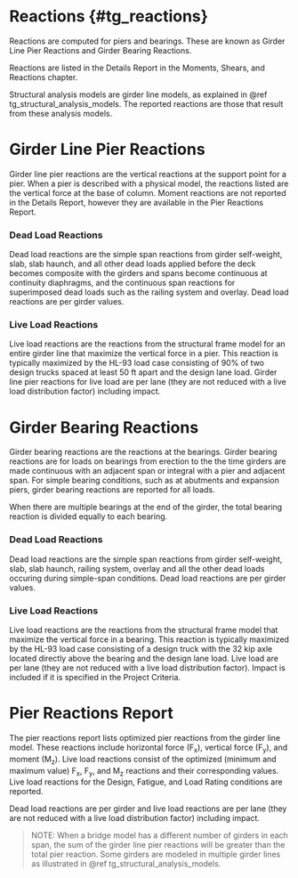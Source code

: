 Reactions {#tg_reactions}
======================================
Reactions are computed for piers and bearings. These are known as Girder Line Pier Reactions and Girder Bearing Reactions. 

Reactions are listed in the Details Report in the Moments, Shears, and Reactions chapter. 

Structural analysis models are girder line models, as explained in @ref tg_structural_analysis_models. The reported reactions are those that result from these analysis models.

Girder Line Pier Reactions
======================================
Girder line pier reactions are the vertical reactions at the support point for a pier. When a pier is described with a physical model, the reactions listed are the vertical force at the base of column. Moment reactions are not reported in the Details Report, however they are available in the Pier Reactions Report. 

### Dead Load Reactions
Dead load reactions are the simple span reactions from girder self-weight, slab, slab haunch, and all other dead loads applied before the deck becomes composite with the girders and spans become continuous at continuity diaphragms, and the continuous span reactions for superimposed dead loads such as the railing system and overlay. Dead load reactions are per girder values.

### Live Load Reactions
Live load reactions are the reactions from the structural frame model for an entire girder line that maximize the vertical force in a pier. This reaction is typically maximized by the HL-93 load case consisting of 90% of two design trucks spaced at least 50 ft apart and the design lane load. Girder line pier reactions for live load are per lane (they are not reduced with a live load distribution factor) including impact.

Girder Bearing Reactions
======================================
Girder bearing reactions are the reactions at the bearings. Girder bearing reactions are for loads on bearings from erection to the the time girders are made continuous with an adjacent span or integral with a pier and adjacent span. For simple bearing conditions, such as at abutments and expansion piers, girder bearing reactions are reported for all loads.

When there are multiple bearings at the end of the girder, the total bearing reaction is divided equally to each bearing.

### Dead Load Reactions
Dead load reactions are the simple span reactions from girder self-weight, slab, slab haunch, railing system, overlay and all the other dead loads occuring during simple-span conditions. Dead load reactions are per girder values.

### Live Load Reactions
Live load reactions are the reactions from the structural frame model that maximize the vertical force in a bearing. This reaction is typically maximized by the HL-93 load case consisting of a design truck with the 32 kip axle located directly above the bearing and the design lane load. Live load are per lane (they are not reduced with a live load distribution factor). Impact is included if it is specified in the Project Criteria.

Pier Reactions Report
======================================
The pier reactions report lists optimized pier reactions from the girder line model. These reactions include horizontal force (F<sub>x</sub>), vertical force (F<sub>y</sub>), and moment (M<sub>z</sub>). Live load reactions consist of the optimized (minimum and maximum value) F<sub>x</sub>, F<sub>y</sub>, and M<sub>z</sub> reactions and their corresponding values. Live load reactions for the Design, Fatigue, and Load Rating conditions are reported.

Dead load reactions are per girder and live load reactions are per lane (they are not reduced with a live load distribution factor) including impact.

> NOTE: When a bridge model has a different number of girders in each span, the sum of the girder line pier reactions will be greater than the total pier reaction. Some girders are modeled in multiple girder lines as illustrated in @ref tg_structural_analysis_models.